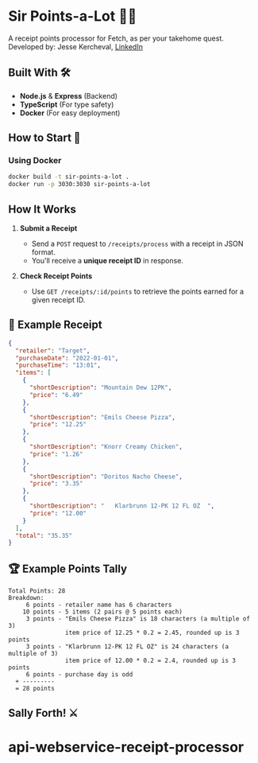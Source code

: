 # Sir Points-a-Lot 🏰👑

A receipt points processor for Fetch, as per your takehome quest. <br />
Developed by: Jesse Kercheval, [LinkedIn](https://www.linkedin.com/in/jessekercheval/)

## Built With 🛠️

- **Node.js** & **Express** (Backend)
- **TypeScript** (For type safety)
- **Docker** (For easy deployment)

## How to Start 🏹

### **Using Docker**

```sh
docker build -t sir-points-a-lot .
docker run -p 3030:3030 sir-points-a-lot
```

## How It Works

1. **Submit a Receipt**

   - Send a `POST` request to `/receipts/process` with a receipt in JSON format.
   - You'll receive a **unique receipt ID** in response.

2. **Check Receipt Points**
   - Use `GET /receipts/:id/points` to retrieve the points earned for a given receipt ID.

## 📜 Example Receipt

```json
{
  "retailer": "Target",
  "purchaseDate": "2022-01-01",
  "purchaseTime": "13:01",
  "items": [
    {
      "shortDescription": "Mountain Dew 12PK",
      "price": "6.49"
    },
    {
      "shortDescription": "Emils Cheese Pizza",
      "price": "12.25"
    },
    {
      "shortDescription": "Knorr Creamy Chicken",
      "price": "1.26"
    },
    {
      "shortDescription": "Doritos Nacho Cheese",
      "price": "3.35"
    },
    {
      "shortDescription": "   Klarbrunn 12-PK 12 FL OZ  ",
      "price": "12.00"
    }
  ],
  "total": "35.35"
}
```

## 🏆 Example Points Tally

```text
Total Points: 28
Breakdown:
     6 points - retailer name has 6 characters
    10 points - 5 items (2 pairs @ 5 points each)
     3 points - "Emils Cheese Pizza" is 18 characters (a multiple of 3)
                item price of 12.25 * 0.2 = 2.45, rounded up is 3 points
     3 points - "Klarbrunn 12-PK 12 FL OZ" is 24 characters (a multiple of 3)
                item price of 12.00 * 0.2 = 2.4, rounded up is 3 points
     6 points - purchase day is odd
  + ---------
  = 28 points

```

## Sally Forth! ⚔️

# api-webservice-receipt-processor
